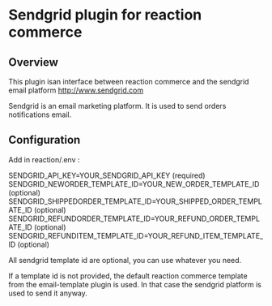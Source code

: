 # Sendgrid plugin for reaction commerce

## Overview

This plugin isan interface between reaction commerce and the sendgrid email platform http://www.sendgrid.com

Sendgrid is an email marketing platform. It is used to send orders notifications email.

## Configuration

Add in reaction/.env :

SENDGRID_API_KEY=YOUR_SENDGRID_API_KEY   (required)
SENDGRID_NEWORDER_TEMPLATE_ID=YOUR_NEW_ORDER_TEMPLATE_ID  (optional)
SENDGRID_SHIPPEDORDER_TEMPLATE_ID=YOUR_SHIPPED_ORDER_TEMPLATE_ID  (optional)
SENDGRID_REFUNDORDER_TEMPLATE_ID=YOUR_REFUND_ORDER_TEMPLATE_ID  (optional)
SENDGRID_REFUNDITEM_TEMPLATE_ID=YOUR_REFUND_ITEM_TEMPLATE_ID  (optional)

All sendgrid template id are optional, you can use whatever you need.

If a template id is not provided, the default reaction commerce template from the email-template plugin is used. In that case the sendgrid platform is used to send it anyway.

